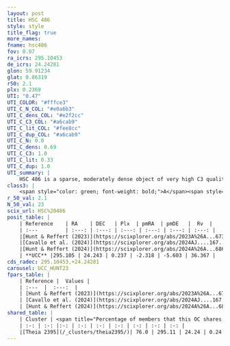 ```yaml
---
layout: post
title: HSC 486
style: style
title_flag: true
more_names: 
fname: hsc486
fov: 0.07
ra_icrs: 295.10453
de_icrs: 24.24281
glon: 59.91234
glat: 0.86319
r50: 2.1
plx: 0.2369
UTI: "0.47"
UTI_COLOR: "#fffce3"
UTI_C_N_COL: "#e0a6b3"
UTI_C_dens_COL: "#e2f2cc"
UTI_C_C3_COL: "#a6cab9"
UTI_C_lit_COL: "#fee8cc"
UTI_C_dup_COL: "#a6cab9"
UTI_C_N: 0.0
UTI_C_dens: 0.69
UTI_C_C3: 1.0
UTI_C_lit: 0.33
UTI_C_dup: 1.0
UTI_summary: |
    HSC 486 is a sparse, moderately dense object of very high C3 quality. It was recently reported in the literature.<br><br>This object shares a large percentage of members with at least one entry reported in the same catalogue.<br><br><span style="color: #99180f; font-weight: bold;">Warning: </span>contains less than 25 stars with <i>P>0.5</i> estimated.
class3: |
    <span style="color: green; font-weight: bold;">A</span><span style="color: green; font-weight: bold;">A</span>
r_50_val: 2.1
N_50_val: 23
scix_url: HSC%20486
posit_table: |
    | Reference    | RA    | DEC   | Plx  | pmRA  | pmDE   |  Rv  |
    | :---         | :---: | :---: | :---: | :---: | :---: | :---: |
    |[Hunt & Reffert (2023)](https://scixplorer.org/abs/2023A%26A...673A.114H) | 295.107 | 24.247 | 0.229 | -2.313 | -5.582 | 36.371 |
    |[Cavallo et al. (2024)](https://scixplorer.org/abs/2024AJ....167...12C) | 295.139 | 24.202 | 0.23 | -- | -- | -- |
    |[Hunt & Reffert (2024)](https://scixplorer.org/abs/2024A%26A...686A..42H) | 295.107 | 24.247 | 0.229 | -2.313 | -5.582 | 36.371 |
    | **UCC** |295.105 | 24.243 | 0.237 | -2.318 | -5.603 | 36.367 | 
cds_radec: 295.10453,+24.24281
carousel: UCC_HUNT23
fpars_table: |
    | Reference |  Values |
    | :---  |  :---:  |
    | [Hunt & Reffert (2023)](https://scixplorer.org/abs/2023A%26A...673A.114H) | `AV50=3.503, diffAV50=0.966, MOD50=13.077, logAge50=6.963` |
    | [Cavallo et al. (2024)](https://scixplorer.org/abs/2024AJ....167...12C) | `AV50=3.09, dMod50=13.24, logAge50=6.98, [Fe/H]50=0.86` |
    | [Hunt & Reffert (2024)](https://scixplorer.org/abs/2024A%26A...686A..42H) | `MassJ=497.886` |
shared_table: |
    | Cluster | <span title="Percentage of members that this OC shares with the ones listed">%</span>   | RA   | DEC   | Plx   | pmRA  | pmDE  | Rv | UTI |
    | :-: | :-: |:-: | :-: | :-: | :-: | :-: | :-: | :-: |
    |[Theia 2395](/_clusters/theia2395/)| 76.0 | 295.11 | 24.24 | 0.24 | -2.34 | -5.58 | 36.37 |0.47 |
---
```

